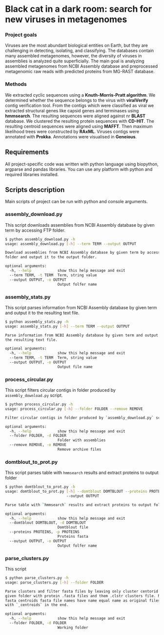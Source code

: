 # Black cat in a dark room: search for new viruses in metagenomes

###  Project goals
Viruses are the most abundant biological entities on Earth, but they are challenging in detecting, isolating, and classifying. 
The databases contain many assembled metagenomes, however, the diversity of viruses in assemblies is analyzed quite superficially.
The main goal is analyzing assembled metagenomes from NCBI Assembly database and preprocessed metagenomic raw reads with predicted proteins from MG-RAST database.

### Methods
We extracted сyclic sequences using a **Knuth-Morris-Pratt algorithm**. 
We determined whether the sequence belongs to the virus with **viralVerify** contig verification tool. 
From the contigs which were classified as viral we extracted structural genes like capsid genes and terminases using **hmmsearch**. 
The resulting sequences were aligned against nr **BLAST** database.
We clustered the resulting protein sequences with **CD-HIT**. 
The resulting centroid sequences were aligned using **MAFFT**. 
Then maximum likelihood trees were constructed by **RAxML**. 
Viruses contigs were annotated with **Prokka**. 
Annotations were visualised in **Geneious**.

## Requirements
All project-specific code was written with python language using biopython, argparse and pandas libraries.
You can use any platform with python and required libraries installed.

## Scripts description
Main scripts of project can be run with python and console arguments.

### assembly_download.py
This script downloads assemblies from NCBI Assembly database by given term by accessing FTP folder.

```bash
$ python assembly_download.py -h
usage: assembly_download.py [-h] --term TERM --output OUTPUT

Download assemblies from NCBI Assembly database by given term by accessing FTP
folder and output it to the output folder.

optional arguments:
  -h, --help            show this help message and exit
  --term TERM, -t TERM  Term, string value
  --output OUTPUT, -o OUTPUT
                        Output folfer name
```

### assembly_stats.py
This script parses information from NCBI Assembly database by given term and output it to the resulting text file.
```bash
$ python assembly_stats.py -h
usage: assembly_stats.py [-h] --term TERM --output OUTPUT

Parse information from NCBI Assembly database by given term and output it to
the resulting text file.

optional arguments:
  -h, --help            show this help message and exit
  --term TERM, -t TERM  Term, string value
  --output OUTPUT, -o OUTPUT
                        Output file name
```

### process_circular.py
This script filters circular contigs in folder produced by `assembly_download.py` script.

```bash
$ python process_circular.py -h
usage: process_circular.py [-h] --folder FOLDER --remove REMOVE

Filter circular contigs in folder produced by `assembly_download.py` script.

optional arguments:
  -h, --help            show this help message and exit
  --folder FOLDER, -d FOLDER
                        Folder with assemblies
  --remove REMOVE, -o REMOVE
                        Remove archive files
```

### domtblout_to_prot.py
This script parses table with `hmmsearch` results and extract proteins to output folder
```bash
$ python domtblout_to_prot.py -h
usage: domtblout_to_prot.py [-h] --domtblout DOMTBLOUT --proteins PROTEINS
                            --output OUTPUT

Parse table with `hmmsearch` results and extract proteins to output folder.

optional arguments:
  -h, --help            show this help message and exit
  --domtblout DOMTBLOUT, -d DOMTBLOUT
                        Domtblout file
  --proteins PROTEINS, -p PROTEINS
                        Proteins fasta
  --output OUTPUT, -o OUTPUT
                        Output folfer name
```

### parse_clusters.py
This script
```bash
$ python parse_clusters.py -h
usage: parse_clusters.py [-h] --folder FOLDER

Parse clusters and filter fasta files by leaving only cluster centorid in
given folder with protein .fasta files and them .clstr clusters file. New
fasta centroids fasta file names have name equal name as original files, but
with `_centroids` in the end.

optional arguments:
  -h, --help            show this help message and exit
  --folder FOLDER, -d FOLDER
                        Working folder
```